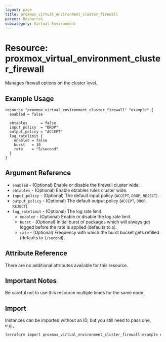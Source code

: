 ```yaml
---
layout: page
title: proxmox_virtual_environment_cluster_firewall
parent: Resources
subcategory: Virtual Environment
---
```


# Resource: proxmox_virtual_environment_cluster_firewall

Manages firewall options on the cluster level.

## Example Usage

```hcl
resource "proxmox_virtual_environment_cluster_firewall" "example" {
  enabled = false

  ebtables      = false
  input_policy  = "DROP"
  output_policy = "ACCEPT"
  log_ratelimit {
    enabled = false
    burst   = 10
    rate    = "5/second"
  }
}
```

## Argument Reference

- `enabled` - (Optional) Enable or disable the firewall cluster wide.
- `ebtables` - (Optional) Enable ebtables rules cluster wide.
- `input_policy` - (Optional) The default input policy (`ACCEPT`, `DROP`, `REJECT`).
- `output_policy` - (Optional) The default output policy (`ACCEPT`, `DROP`, `REJECT`).
- `log_ratelimit` - (Optional) The log rate limit.
    - `enabled` - (Optional) Enable or disable the log rate limit.
    - `burst` - (Optional) Initial burst of packages which will always get
        logged before the rate is applied (defaults to `5`).
    - `rate` - (Optional) Frequency with which the burst bucket gets refilled
        (defaults to `1/second`).

## Attribute Reference

There are no additional attributes available for this resource.

## Important Notes

Be careful not to use this resource multiple times for the same node.

## Import

Instances can be imported without an ID, but you still need to pass one, e.g.,

```bash
terraform import proxmox_virtual_environment_cluster_firewall.example example
```
